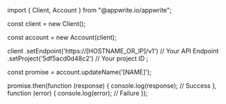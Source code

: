import { Client, Account } from "@appwrite.io/appwrite";

const client = new Client();

const account = new Account(client);

client
    .setEndpoint('https://[HOSTNAME_OR_IP]/v1') // Your API Endpoint
    .setProject('5df5acd0d48c2') // Your project ID
;

const promise = account.updateName('[NAME]');

promise.then(function (response) {
    console.log(response); // Success
}, function (error) {
    console.log(error); // Failure
});